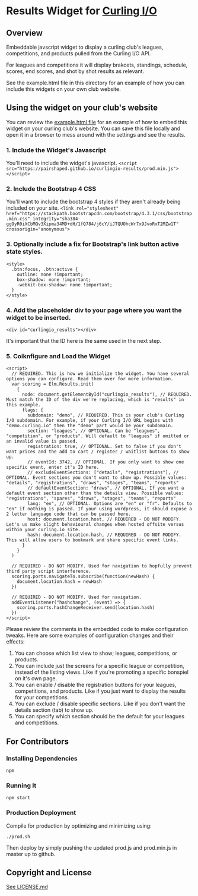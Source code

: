 # Results Widget for [Curling I/O](https://curling.io)


## Overview

Embeddable javscript widget to display a curling club's leagues, competitions, and products pulled from the Curling I/O API.

For leagues and competitions it will display brakcets, standings, schedule, scores, end scores, and shot by shot results as relevant.

See the example.html file in this directory for an example of how you can include this widgets on your own club website.

## Using the widget on your club's website

You can review the [example.html file](example.html) for an example of how to embed this widget on your curling club's website.
You can save this file locally and open it in a browser to mess around with the settings and see the results.

### 1. Include the Widget's Javascript

You'll need to include the widget's javascript.
```<script src="https://pairshaped.github.io/curlingio-results/prod.min.js"></script>```

### 2. Include the Bootstrap 4 CSS

You'll want to include the bootstrap 4 styles if they aren't already being included on your site.
```<link rel="stylesheet" href="https://stackpath.bootstrapcdn.com/bootstrap/4.3.1/css/bootstrap.min.css" integrity="sha384-ggOyR0iXCbMQv3Xipma34MD+dH/1fQ784/j6cY/iJTQUOhcWr7x9JvoRxT2MZw1T" crossorigin="anonymous">```

### 3. Optionally include a fix for Bootstrap's link button active state styles.

```
<style>
  .btn:focus, .btn:active {
    outline: none !important;
    box-shadow: none !important;
    -webkit-box-shadow: none !important;
  }
</style>
```

### 4. Add the placeholder div to your page where you want the widget to be inserted.

```<div id="curlingio_results"></div>```

It's important that the ID here is the same used in the next step.

### 5. Coiknfigure and Load the Widget

```
<script>
  // REQUIRED. This is how we initialize the widget. You have several options you can configure. Read them over for more information.
  var scoring = Elm.Results.init(
    {
      node: document.getElementById("curlingio_results"), // REQUIRED. Must match the ID of the div we're replacing, which is "results" in this example.
      flags: {
        subdomain: "demo", // REQUIRED. This is your club's Curling I/O subdomain. For example, if your Curling I/O URL begins with "demo.curling.io" then the "demo" part would be your subdomain.
        section: "leagues", // OPTIONAL. Can be "leagues", "competition", or "products". Will default to "leagues" if omitted or an invalid value is passed.
        registration: true, // OPTIONAL. Set to false if you don't want prices and the add to cart / register / waitlist buttons to show up.
        // eventId: 3742, // OPTIONAL. If you only want to show one specific event, enter it's ID here.
        // excludeEventSections: ["details", "registrations"], // OPTIONAL. Event sections you don't want to show up. Possible values: "details", "registrations", "draws", "stages", "teams", "reports"
        // defaultEventSection: "draws", // OPTIONAL. If you want a default event section other than the details view. Possible values: "registrations", "spares", "draws", "stages", "teams", "reports"
        lang: "en", // OPTIONAL. Options are "en" or "fr". Defaults to "en" if nothing is passed. If your using wordpress, it should expose a 2 letter language code that can be passed here.
        host: document.location.host, // REQUIRED - DO NOT MODIFY. Let's us make slight behavioural changes when hosted offsite versus within your curling.io site.
        hash: document.location.hash, // REQUIRED - DO NOT MODIFY. This will allow users to bookmark and share specific event links.
      }
    }
  )

  // REQUIRED - DO NOT MODIFY. Used for navigation to hopfully prevent third party script interference.
  scoring.ports.navigateTo.subscribe(function(newHash) {
    document.location.hash = newHash
  })

  // REQUIRED - DO NOT MODIFY. Used for navigation.
  addEventListener("hashchange", (event) => {
    scoring.ports.hashChangeReceiver.send(location.hash)
  })
</script>
```

Please review the comments in the embedded code to make configuration tweaks. Here are some examples of configuration changes and their effects:

1. You can choose which list view to show; leagues, competitions, or products.
2. You can include just the screens for a specific league or competition, instead of the listing views. Like if you're promoting a specific bonspiel on it's own page.
3. You can enable / disable the registration buttons for your leagues, competitions, and products. Like if you just want to display the results for your competitions.
4. You can exclude / disable specific sections. Like if you don't want the details section (tab) to show up.
5. You can specify which section should be the default for your leagues and competitions.


## For Contributors

### Installing Dependencies

```
npm
```


### Running It

```
npm start
```

### Production Deployment

Compile for production by optimizing and minimizing using:

```
./prod.sh
```

Then deploy by simply pushing the updated prod.js and prod.min.js in master up to github.


## Copyright and License

[See LICENSE.md](LICENSE.md)
